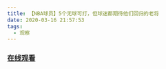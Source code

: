 ```yaml
---
title: 【NBA球员】5个无球可打，但球迷都期待他们回归的老将
date: 2020-03-16 21:57:53
tags:
  - 观察
---
```


### <a href="https://www.weibo.com/tv/v/IyTQ1iEdL?fid=1034:4483173828984851" target="_blank">在线观看</a>

